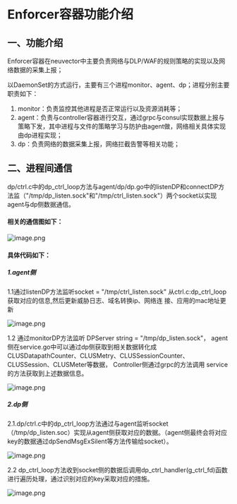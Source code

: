 # Enforcer容器功能介绍

## 一、功能介绍

Enforcer容器在neuvector中主要负责网络与DLP/WAF的规则策略的实现以及网络数据的采集上报；

以DaemonSet的方式运行，主要有三个进程monitor、agent、dp；进程分别主要职责如下：

1. monitor：负责监控其他进程是否正常运行以及资源消耗等；
2. agent：负责与controller容器进行交互，通过grpc与consul实现数据上报与策略下发，其中进程与文件的策略学习与防护由agent做，网络相关具体实现由dp进程实现；
3. dp：负责网络的数据采集上报，网络拦截告警等相关功能；



## 二、进程间通信

dp/ctrl.c中的dp_ctrl_loop方法与agent/dp/dp.go中的listenDP和connectDP方法监（"/tmp/dp_listen.sock"和"/tmp/ctrl_listen.sock"）两个socket以实现agent与dp侧数据通信。

#### 相关的通信图如下：  

![image.png](https://s2.loli.net/2023/12/23/W2EkpgcwnzJAl7o.png)

#### 具体代码如下：

##### 1.agent侧

1.1通过listenDP方法监听socket = "/tmp/ctrl_listen.sock" 从ctrl.c:dp_ctrl_loop获取对应的信息,然后更新威胁日志、域名转换ip、网络连
接、应用的mac地址更新  

![image.png](https://s2.loli.net/2023/12/23/M9qGLV3Qsjmxtog.png)

1.2 通过monitorDP方法监听 DPServer string = "/tmp/dp_listen.sock"， agent侧在service.go中可以通过dp侧获取到相关数据转化成
CLUSDatapathCounter、CLUSMetry、CLUSSessionCounter、CLUSSession、CLUSMeter等数据， Controller侧通过grpc的方法调用
service的方法获取到上述数据信息。  

![image.png](https://s2.loli.net/2023/12/23/wL4WtCygqEFZ5d2.png)

##### 2.dp侧  

2.1.dp/ctrl.c中的dp_ctrl_loop方法通过与agent监听socket（/tmp/dp_listen.soc）实现从agent侧获取对应的数据。（agent侧最终会将对应key的数据通过dpSendMsgExSilent等方法传输给socket）。  

![image.png](https://s2.loli.net/2023/12/23/m8XRYCEdpWiaSzV.png)

2.2 dp_ctrl_loop方法收到socket侧的数据后调用dp_ctrl_handler(g_ctrl_fd)函数进行遍历处理，通过识别对应的key采取对应的措施。  

![image.png](https://s2.loli.net/2023/12/23/38ZY6ctQGjoHrPR.png)